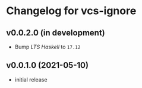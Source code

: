 # Changelog for vcs-ignore

## v0.0.2.0 (in development)
- Bump _LTS Haskell_ to `17.12`

## v0.0.1.0 (2021-05-10)
- initial release

